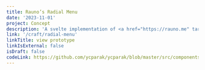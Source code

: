 ```yaml
---
title: Rauno’s Radial Menu
date: '2023-11-01'
project: Concept
description: 'A svelte implementation of <a href="https://rauno.me" target="_blank">Rauno Freiberg’s</a> wonderful <a href="https://rauno.me/craft/radial-menu" target="_blank">radial menu</a>.'
link: '/craft/radial-menu'
linkTitle: view prototype
linkIsExternal: false
isDraft: false
codeLink: https://github.com/ycparak/ycparak/blob/master/src/components/craft/RadialMenu.svelte
---
```


<script>
  import RadialMenu from '$components/craft/RadialMenu.svelte';
</script>

<RadialMenu isPrototype={true} />
